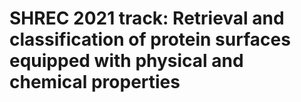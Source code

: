 # SHREC 2021 track: Retrieval and classification of protein surfaces equipped with physical and chemical properties
